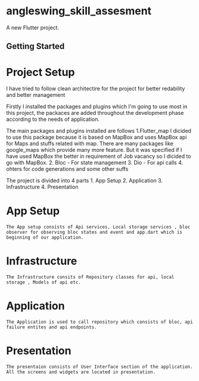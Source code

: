 # angleswing_skill_assesment

A new Flutter project.

## Getting Started

# Project Setup

I have tried to follow clean architectire for the project for better redability and better management

Firstly I installed the packages and plugins which I'm going to use most in this project, the packaces are added throughout the development phase according to the needs of application.

The main packages and plugins installed are follows
1.Flutter_map
I dicided to use this package because it is based on MapBox and uses MapBox api for Maps and stuffs related with map. There are many packages like google_maps which provide many more feature. But it was specified if I have used MapBox the better in requirement of Job vacancy so I dicided to go with MapBox. 2. Bloc - For state management 3. Dio - For api calls 4. ohters for code generations and some other suffs

The project is divided into 4 parts 1. App Setup 2. Application 3. Infrastructure 4. Presentation

# App Setup

    The App setup consists of Api services, Local storage services , bloc observer for observing bloc states and event and app.dart which is beginning of our application.

# Infrastructure

    The Infrastructure consits of Repository classes for api, local storage , Models of api etc.

# Application

    The Application is used to call repository which consists of bloc, api failure entites and api endpoints.

# Presentation

    The presentaion consists of User Interface section of the application. All the screens and widgets are located in presentation.
